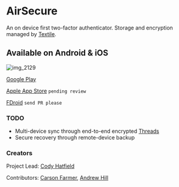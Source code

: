 # AirSecure

An on device first two-factor authenticator. Storage and encryption managed by [Textile](https://github.com/textileio/textile-go). 

## Available on Android & iOS

![img_2129](https://user-images.githubusercontent.com/370259/52906826-2a2e7a80-3212-11e9-9d63-c350b9823a85.png)

[Google Play](https://play.google.com/store/apps/details?id=io.textile.airsecure)

[Apple App Store]() `pending review`

[FDroid]() `send PR please`


### TODO

- Multi-device sync through end-to-end encrypted [Threads](https://medium.com/textileio/wip-textile-threads-whitepaper-just-kidding-6ce3a6624338)
- Secure recovery through remote-device backup

### Creators

Project Lead: [Cody Hatfield](https://github.com/codynhat)

Contributors: [Carson Farmer](https://twitter.com/carsonfarmer), [Andrew Hill](https://twitter.com/andrewxhill)
